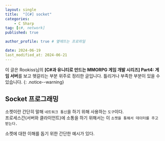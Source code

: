```yaml
---
layout: single
title:  "[C#] socket"
categories: 
    - C Sharp
tag: [c#, network]
published: true

author_profile: true # 옆에뜨는 프로파일

date: 2024-06-19
last_modified_at: 2024-06-21
---
```

<!-- 
{: .notice--warning} // 알림 강조
{: .notice--success} // 초록색 강조
{: .notice--danger } // 초록색 강조
{: .notice--info}
{: .notice--primary}
{: .notice}

{: .H1-font}         // 제목 색
<span style="color:Skyblue"> 색 넣기 </span>
<br/> 한줄 내리기
 -->
이 글은 Rookiss님의  **[C#과 유니티로 만드는 MMORPG 게임 개발 시리즈] Part4: 게임 서버**를 보고 헷갈리는 부분 위주로 정리한 글입니다. 틀리거나 부족한 부분이 있을 수 있습니다.
{: .notice--warning}

## Socket 프로그래밍
소켓이란 간단히 말해 `네트워크 통신`을 하기 위해 사용하는 `도구`이다. <br>
프로세스간(서버와 클라이언트)에 소통을 하기 위해서는 이 `소켓을 통해서 데이터를 주고 받는다.`

소켓에 대한 이해를 돕기 위한 간단한 예시가 있다.